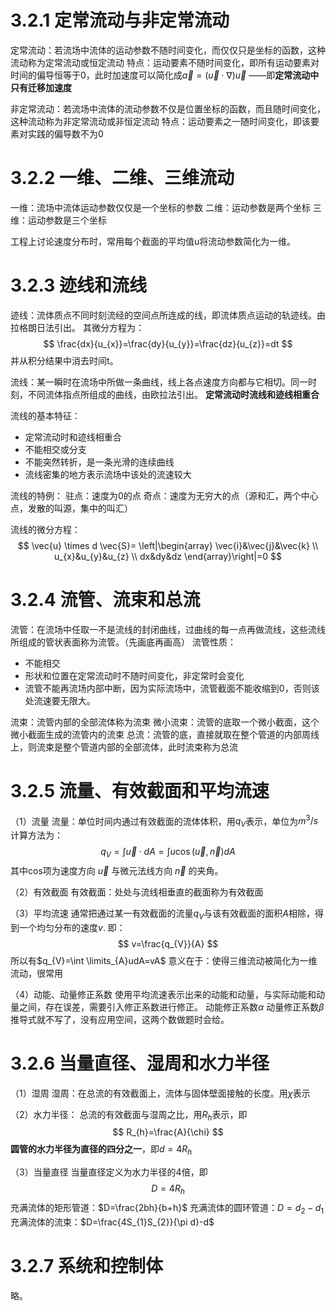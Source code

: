 # 3.2.1 定常流动与非定常流动
定常流动：若流场中流体的运动参数不随时间变化，而仅仅只是坐标的函数，这种流动称为定常流动或恒定流动
特点：运动要素不随时间变化，即所有运动要素对时间的偏导恒等于0，此时加速度可以简化成$\vec{a}=(\vec{u} \cdot \nabla)\vec{u}$ ——即**定常流动中只有迁移加速度**

非定常流动：若流场中流体的流动参数不仅是位置坐标的函数，而且随时间变化，这种流动称为非定常流动或非恒定流动
特点：运动要素之一随时间变化，即该要素对实践的偏导数不为0

# 3.2.2 一维、二维、三维流动
一维：流场中流体运动参数仅仅是一个坐标的参数
二维：运动参数是两个坐标
三维：运动参数是三个坐标

工程上讨论速度分布时，常用每个截面的平均值u将流动参数简化为一维。

# 3.2.3 迹线和流线
迹线：流体质点不同时刻流经的空间点所连成的线，即流体质点运动的轨迹线。由拉格朗日法引出。
其微分方程为：
$$
\frac{dx}{u_{x}}=\frac{dy}{u_{y}}=\frac{dz}{u_{z}}=dt
$$
并从积分结果中消去时间t。

流线：某一瞬时在流场中所做一条曲线，线上各点速度方向都与它相切。同一时刻，不同流体指点所组成的曲线，由欧拉法引出。
**定常流动时流线和迹线相重合**

流线的基本特征：
- 定常流动时和迹线相重合
- 不能相交或分支
- 不能突然转折，是一条光滑的连续曲线
- 流线密集的地方表示流场中该处的流速较大

流线的特例：
驻点：速度为0的点
奇点：速度为无穷大的点（源和汇，两个中心点，发散的叫源，集中的叫汇）

流线的微分方程：
$$
\vec{u} \times d \vec{S}=
\left|\begin{array} 
\vec{i}&\vec{j}&\vec{k} \\
u_{x}&u_{y}&u_{z} \\
dx&dy&dz
\end{array}\right|=0
$$

# 3.2.4 流管、流束和总流
流管：在流场中任取一不是流线的封闭曲线，过曲线的每一点再做流线，这些流线所组成的管状表面称为流管。（先画底再画高）
流管性质：
- 不能相交
- 形状和位置在定常流动时不随时间变化，非定常时会变化
- 流管不能再流场内部中断，因为实际流场中，流管截面不能收缩到0，否则该处流速要无限大。

流束：流管内部的全部流体称为流束
微小流束：流管的底取一个微小截面，这个微小截面生成的流管内的流束
总流：流管的底，直接就取在整个管道的内部周线上，则流束是整个管道内部的全部流体，此时流束称为总流

# 3.2.5 流量、有效截面和平均流速
（1）流量
流量：单位时间内通过有效截面的流体体积，用$q_{V}$表示，单位为$m^{3} / s$
计算方法为：
$$
q_{V}=\int \vec{u} \cdot dA=\int u \cos(\vec{u},\vec{n})dA
$$
其中cos项为速度方向 $\vec{u}$ 与微元法线方向 $\vec{n}$ 的夹角。

（2）有效截面
有效截面：处处与流线相垂直的截面称为有效截面

（3）平均流速
通常把通过某一有效截面的流量$q_{V}$与该有效截面的面积$A$相除，得到一个均匀分布的速度$v$.
即：
$$
v=\frac{q_{V}}{A}
$$
所以有$q_{V}=\int \limits_{A}udA=vA$
意义在于：使得三维流动被简化为一维流动，很常用

（4）动能、动量修正系数
使用平均流速表示出来的动能和动量，与实际动能和动量之间，存在误差，需要引入修正系数进行修正。
动能修正系数$\alpha$
动量修正系数$\beta$
推导式就不写了，没有应用空间，这两个数做题时会给。

# 3.2.6 当量直径、湿周和水力半径
（1）湿周
湿周：在总流的有效截面上，流体与固体壁面接触的长度。用$\chi$表示

（2）水力半径：
总流的有效截面与湿周之比，用$R_{h}$表示，即
$$
R_{h}=\frac{A}{\chi}
$$
**圆管的水力半径为直径的四分之一**，即$d=4R_{h}$

（3）当量直径
当量直径定义为水力半径的4倍，即
$$
D=4R_{h}
$$
充满流体的矩形管道：$D=\frac{2bh}{b+h}$
充满流体的圆环管道：$D=d_{2}-d_{1}$
充满流体的流束：$D=\frac{4S_{1}S_{2}}{\pi d}-d$

# 3.2.7 系统和控制体
略。
